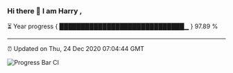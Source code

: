### Hi there 👋 I am Harry , 

⏳ Year progress { █████████████████████████████▁ } 97.89 %

---

⏰ Updated on Thu, 24 Dec 2020 07:04:44 GMT

![Progress Bar CI](https://github.com/duykhang68/duykhang68/workflows/Progress%20Bar%20CI/badge.svg)
